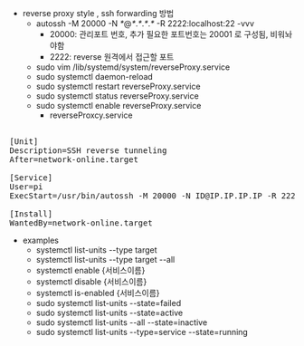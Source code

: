 - reverse proxy style , ssh forwarding 방법
  - autossh -M 20000 -N _*_@_*_._*_._*_._*_ -R 2222:localhost:22 -vvv
    - 20000: 관리포트 번호, 추가 필요한 포트번호는 20001 로 구성됨, 비워놔야함 
    - 2222: reverse 원격에서 접근할 포트
  - sudo vim /lib/systemd/system/reverseProxy.service
  - sudo systemctl daemon-reload 
  - sudo systemctl restart reverseProxy.service
  - sudo systemctl status reverseProxy.service
  - sudo systemctl enable reverseProxy.service
    - reverseProxcy.service
<pre>    
[Unit]
Description=SSH reverse tunneling 
After=network-online.target
 
[Service]
User=pi
ExecStart=/usr/bin/autossh -M 20000 -N ID@IP.IP.IP.IP -R 2222:localhost:22
   
[Install]
WantedBy=network-online.target
</pre>


- examples
  - systemctl list-units --type target
  - systemctl list-units --type target --all
  - systemctl enable {서비스이름}
  - systemctl disable {서비스이름}
  - systemctl is-enabled {서비스이름}
  - sudo systemctl list-units --state=failed
  - sudo systemctl list-units --state=active
  - sudo systemctl list-units --all --state=inactive
  - sudo systemctl list-units --type=service --state=running
